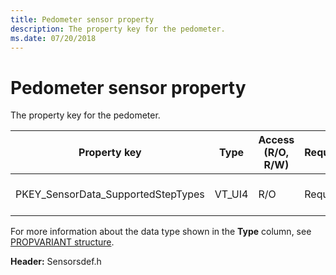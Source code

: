 ```yaml
---
title: Pedometer sensor property
description: The property key for the pedometer.
ms.date: 07/20/2018
---
```


# Pedometer sensor property

The property key for the pedometer.

| Property key | Type | Access (R/O, R/W) | Required/Optional | Description |
| --- | --- | --- | --- | --- |
|PKEY_SensorData_SupportedStepTypes|VT_UI4|R/O|Required|The supported step types.|

For more information about the data type shown in the **Type** column, see [PROPVARIANT structure](/windows/win32/api/propidlbase/ns-propidlbase-propvariant).

**Header:** Sensorsdef.h
